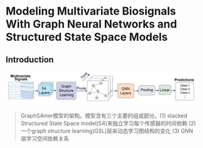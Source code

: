# Modeling Multivariate Biosignals With Graph Neural Networks and Structured State Space Models

## Introduction

![1](1.png)

> GraphS4mer模型的架构。模型含有三个主要的组成部分。(1) stacked Structured State Space model(S4)来独立学习每个传感器的时间依赖 (2) 一个graph structure learning(GSL)层来动态学习图结构的变化 (3) GNN层学习空间依赖关系


